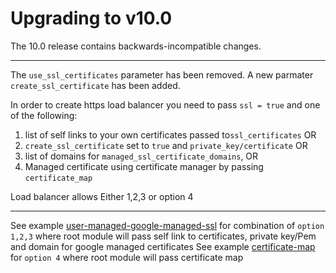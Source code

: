 # Upgrading to v10.0

The 10.0 release contains backwards-incompatible changes.

---

The `use_ssl_certificates` parameter has been removed. A new parmater `create_ssl_certificate` has been added.

In order to create https load balancer you need to pass `ssl = true` and one of the following:

1) list of self links to your own certificates passed to`ssl_certificates` OR
2) `create_ssl_certificate` set to `true` and `private_key/certificate` OR
3) list of domains for `managed_ssl_certificate_domains`, OR
4) Managed certificate using certificate manager by passing `certificate_map`

Load balancer allows Either 1,2,3 or option 4

---
See example [user-managed-google-managed-ssl](/examples/user-managed-google-managed-ssl) for combination of `option 1,2,3` where root module will pass self link to certificates, private key/Pem and domain for google managed certificates
See example [certificate-map](/examples/certificate-map) for `option 4` where root module will pass certificate map
